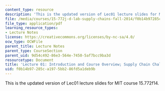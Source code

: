```yaml
---
content_type: resource
description: 'This is the updated version of Lec01 lecture slides for MIT course 15.772f14. '
file: /media/courses/15-772j-d-lab-supply-chains-fall-2014/f0b14b97285ca1975bb286fd5a1deb9b_MIT15_772JF14_Lec01.pdf
file_type: application/pdf
learning_resource_types:
- Lecture Notes
license: https://creativecommons.org/licenses/by-nc-sa/4.0/
ocw_type: OCWFile
parent_title: Lecture Notes
parent_type: CourseSection
parent_uid: 9d54c492-86e3-564e-7450-5af7bcc9ba3d
resourcetype: Document
title: 'Lecture 01: Introduction and Course Overview; Supply Chain Challenges'
uid: f0b14b97-285c-a197-5bb2-86fd5a1deb9b
---
```

This is the updated version of Lec01 lecture slides for MIT course 15.772f14. 